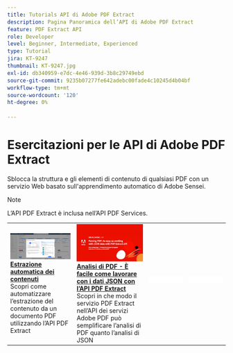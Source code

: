 ```yaml
---
title: Tutorials API di Adobe PDF Extract
description: Pagina Panoramica dell’API di Adobe PDF Extract
feature: PDF Extract API
role: Developer
level: Beginner, Intermediate, Experienced
type: Tutorial
jira: KT-9247
thumbnail: KT-9247.jpg
exl-id: db340959-e7dc-4e46-939d-3b8c29749ebd
source-git-commit: 9235b07277fe642adebc00fade4c10245d4b04bf
workflow-type: tm+mt
source-wordcount: '120'
ht-degree: 0%

---
```


# Esercitazioni per le API di Adobe PDF Extract

Sblocca la struttura e gli elementi di contenuto di qualsiasi PDF con un servizio Web basato sull&#39;apprendimento automatico di Adobe Sensei.

>[!NOTE]
>
>L’API PDF Extract è inclusa nell’API PDF Services.

<table style="table-layout:fixed">
<tr>
  <td>
    <a href="automate-content-extraction.md">
      <img alt="Automatizzare l&apos;estrazione dei contenuti" src="assets/automate-content-extraction.png" />
    </a>
    <div>
      <a href="automate-content-extraction.md"><strong>Estrazione automatica dei contenuti</strong></a>
      </div>
      Scopri come automatizzare l’estrazione del contenuto da un documento PDF utilizzando l’API PDF Extract
      <br>
  </td>
 <td>
    <a href="https://experienceleague.adobe.com/en/docs/events/adobe-developers-live-recordings/2021/oct2021/parsing-pdf">
      <img alt="Analisi di PDF: facile come lavorare con i dati JSON con l’API PDF Extract" src="assets/ParsingPDF_1280.png" />
    </a>
    <div>
      <a href="https://experienceleague.adobe.com/en/docs/events/adobe-developers-live-recordings/2021/oct2021/parsing-pdf"><strong>Analisi di PDF - È facile come lavorare con i dati JSON con l’API PDF Extract</strong></a>
      </div>
      Scopri in che modo il servizio PDF Extract nell’API dei servizi Adobe PDF può semplificare l’analisi di PDF quanto l’analisi di JSON
      <br>
  </td>
 <td>
       <img alt="Spaziatore" src="../assets/WhiteBanner_Placeholder.png">
       <div>
       <br>
 </td>
 <td>
       <img alt="Spaziatore" src="../assets/WhiteBanner_Placeholder.png">
       <div>
       <br>
 </td>
</tr>
</table>
